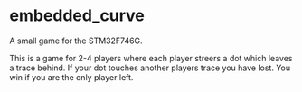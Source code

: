 # embedded_curve

A small game for the STM32F746G.

This is a game for 2-4 players where each player streers a dot which leaves a trace 
behind. If your dot touches another players trace you have lost. You win if you are
the only player left.
